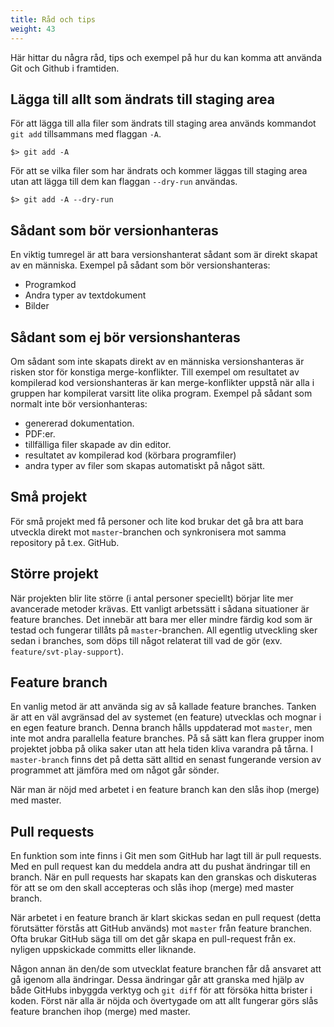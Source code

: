 ```yaml
---
title: Råd och tips
weight: 43
---
```


Här hittar du några råd, tips och exempel på hur du kan komma att använda Git
och Github i framtiden.

## Lägga till allt som ändrats till staging area

För att lägga till alla filer som ändrats till staging area används kommandot
`git add` tillsammans med flaggan `-A`. 

``` shell
$> git add -A
```

För att se vilka filer som har ändrats och kommer läggas till staging area utan
att lägga till dem kan flaggan `--dry-run` användas.

``` shell
$> git add -A --dry-run
```

## Sådant som bör versionhanteras 

En viktig tumregel är att bara versionshanterat sådant som är direkt skapat av
 en människa. Exempel på sådant som bör versionshanteras: 

- Programkod
- Andra typer av textdokument
- Bilder 

## Sådant som ej bör versionshanteras

Om sådant som inte skapats direkt av en människa versionshanteras är risken stor
för konstiga merge-konflikter. Till exempel om resultatet av kompilerad kod
versionshanteras är kan merge-konflikter uppstå när alla i gruppen har
kompilerat varsitt lite olika program. Exempel på sådant som normalt inte bör
versionhanteras:

- genererad dokumentation.
- PDF:er.
- tillfälliga filer skapade av din editor.
- resultatet av kompilerad kod (körbara programfiler)
- andra typer av filer som skapas automatiskt på något sätt.


## Små projekt

För små projekt med få personer och lite kod brukar det gå bra att bara
utveckla direkt mot `master`-branchen och synkronisera mot samma
repository på t.ex. GitHub. 

## Större projekt

När projekten blir lite större (i antal
personer speciellt) börjar lite mer avancerade metoder krävas.
Ett vanligt arbetssätt i sådana situationer är feature branches. Det
innebär att bara mer eller mindre färdig kod som är testad och fungerar
tillåts på `master`-branchen. All egentlig utveckling sker sedan i
branches, som döps till något relaterat till vad de gör
(exv. `feature/svt-play-support`). 

## Feature branch

En vanlig metod är att använda sig av så kallade feature branches. 
Tanken är att en väl avgränsad del av systemet (en feature) utvecklas och
mognar i en egen feature branch. Denna branch hålls uppdaterad mot
`master`, men inte mot andra parallella feature branches. På så sätt kan flera
grupper inom projektet jobba på olika saker utan att hela tiden kliva varandra
på tårna. I `master-branch` finns det på detta sätt alltid en senast fungerande
version av programmet att jämföra med om något går sönder.

När man är nöjd med arbetet i en feature branch kan den slås ihop (merge) med
master. 

## Pull requests

En funktion som inte finns i Git men som GitHub har lagt till är pull requests.
Med en pull request kan du meddela andra att du pushat ändringar till en branch.
När en pull requests har skapats kan den granskas och diskuteras för att se om
den skall accepteras och slås ihop (merge) med master branch.

När arbetet i en feature branch är klart skickas sedan en pull request
(detta förutsätter förstås att GitHub används) mot `master` från
feature branchen. Ofta brukar GitHub säga till om det går skapa en pull-request
från ex. nyligen uppskickade committs eller liknande.

Någon annan än den/de som utvecklat feature branchen får då ansvaret att gå
igenom alla ändringar. Dessa ändringar går att granska med hjälp av både GitHubs
inbyggda verktyg och `git diff` för att försöka hitta brister i koden. Först när
alla är nöjda och övertygade om att allt fungerar görs slås feature branchen
ihop (merge) med master.
